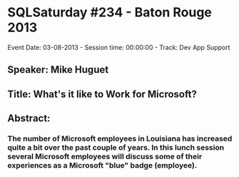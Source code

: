 # SQLSaturday #234 - Baton Rouge 2013
Event Date: 03-08-2013 - Session time: 00:00:00 - Track: Dev App Support
## Speaker: Mike Huguet
## Title: What's it like to Work for Microsoft?
## Abstract:
### The number of Microsoft employees in Louisiana has increased quite a bit over the past couple of years.  In this lunch session several Microsoft employees will discuss some of their experiences as a Microsoft "blue" badge (employee).
